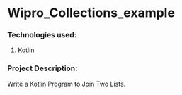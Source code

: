 # Wipro_Collections_example

### Technologies used:
1. Kotlin

### Project Description:
Write a Kotlin Program to Join Two Lists.
